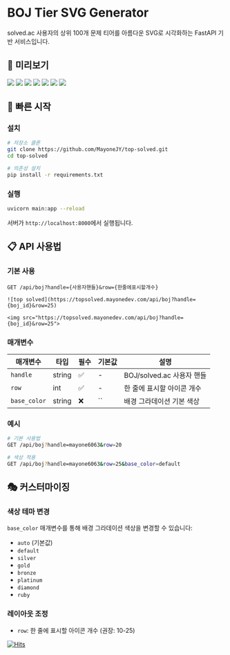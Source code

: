 # BOJ Tier SVG Generator

solved.ac 사용자의 상위 100개 문제 티어를 아름다운 SVG로 시각화하는 FastAPI 기반 서비스입니다.

## 🎨 미리보기


<img src="https://topsolved.mayonedev.com/api/boj?handle=mayone6063&row=25&base_color=default">
<img src="https://topsolved.mayonedev.com/api/boj?handle=mayone6063&row=25&base_color=bronze">
<img src="https://topsolved.mayonedev.com/api/boj?handle=mayone6063&row=25&base_color=silver">
<img src="https://topsolved.mayonedev.com/api/boj?handle=mayone6063&row=25&base_color=gold">
<img src="https://topsolved.mayonedev.com/api/boj?handle=mayone6063&row=25&base_color=platinum">
<img src="https://topsolved.mayonedev.com/api/boj?handle=mayone6063&row=25&base_color=diamond">
<img src="https://topsolved.mayonedev.com/api/boj?handle=mayone6063&row=25&base_color=ruby">

## 🚀 빠른 시작

### 설치

```bash
# 저장소 클론
git clone https://github.com/MayoneJY/top-solved.git
cd top-solved

# 의존성 설치
pip install -r requirements.txt
```

### 실행

```bash
uvicorn main:app --reload
```

서버가 `http://localhost:8000`에서 실행됩니다.

## 📋 API 사용법

### 기본 사용

```
GET /api/boj?handle={사용자핸들}&row={한줄에표시할개수}
```
```
![top solved](https://topsolved.mayonedev.com/api/boj?handle={boj_id}&row=25)
```
```
<img src="https://topsolved.mayonedev.com/api/boj?handle={boj_id}&row=25">
```


### 매개변수

| 매개변수 | 타입 | 필수 | 기본값 | 설명 |
|---------|------|------|--------|------|
| `handle` | string | ✅ | - | BOJ/solved.ac 사용자 핸들 |
| `row` | int | ✅ | - | 한 줄에 표시할 아이콘 개수 |
| `base_color` | string | ❌ | `` | 배경 그라데이션 기본 색상 |

### 예시

```bash
# 기본 사용법
GET /api/boj?handle=mayone6063&row=20

# 색상 적용
GET /api/boj?handle=mayone6063&row=25&base_color=default
```

## 🎭 커스터마이징

### 색상 테마 변경

`base_color` 매개변수를 통해 배경 그라데이션 색상을 변경할 수 있습니다:

- `auto` (기본값)
- `default`
- `silver`
- `gold`
- `bronze`
- `platinum`
- `diamond`
- `ruby`

### 레이아웃 조정

- `row`: 한 줄에 표시할 아이콘 개수 (권장: 10-25)

[![Hits](https://hitmeup-backend-593087166771.asia-northeast1.run.app/api/count/increment?url=https%3A%2F%2Fgithub.com%2FMayoneJY%2Ftop-solved&title=hits&title_bg=555555&count_bg=79c83d&edge_flat=false)](https://hitmeup-backend-593087166771.asia-northeast1.run.app)
